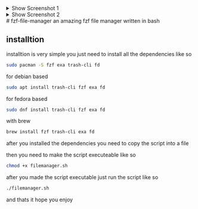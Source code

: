 <details>
  <summary>Show Screenshot 1</summary>
  
  <img src="Screenshot%20from%202025-09-23%2020-49-03.png" alt="Screenshot 1" width="500">
</details>

<details>
  <summary>Show Screenshot 2</summary>
  
  <img src="Screenshot%20from%202025-09-23%2020-49-11.png" alt="Screenshot 2" width="500">
</details>
# fzf-file-manager
an amazing fzf file manager written in bash

## installtion
installtion is very simple you just need to install all the dependencies like so 

```sh
sudo pacman -S fzf exa trash-cli fd
```
for debian based
```sh
sudo apt install trash-cli fzf exa fd
```
for fedora based
```sh
sudo dnf install trash-cli fzf exa fd
```
with brew
```sh
brew install fzf trash-cli exa fd
```
after you installed the dependencies you need to copy the script into a file 

then you need to make the script executeable like so

```sh
chmod +x filemanager.sh
```

after you made the script executable just run the script like so
```sh
./filemanager.sh
```

and thats it hope you enjoy
